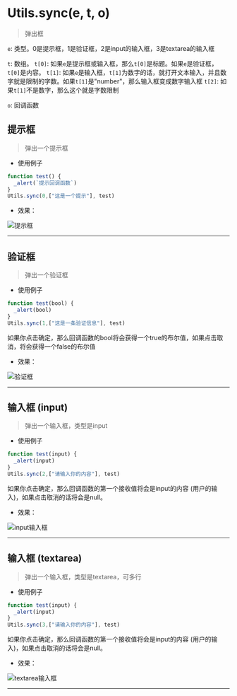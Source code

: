 # Utils.sync(e, t, o)

> 弹出框

```e```: 类型。0是提示框，1是验证框，2是input的输入框，3是textarea的输入框

```t```: 数组。
  ```t[0]```: 如果```e```是提示框或输入框，那么```t[0]```是标题。如果```e```是验证框，```t[0]```是内容。
  ```t[1]```: 如果```e```是输入框，```t[1]```为数字的话，就打开文本输入，并且数字就是限制的字数。如果```t[1]```是"number"，那么输入框变成数字输入框
  ```t[2]```: 如果```t[1]```不是数字，那么这个就是字数限制

```o```: 回调函数

## 提示框

> 弹出一个提示框

- 使用例子

```javascript
function test() {
  _alert(`提示回调函数`)
}
Utils.sync(0,["这是一个提示"], test)
```

- 效果：

![提示框](https://static.codemao.cn/i/24/4/17/16/0345-I2.png)

---

## 验证框

> 弹出一个验证框

- 使用例子

```javascript
function test(bool) {
  _alert(bool)
}
Utils.sync(1,["这是一条验证信息"], test)
```

如果你点击确定，那么回调函数的bool将会获得一个true的布尔值，如果点击取消，将会获得一个false的布尔值

- 效果：

![验证框](https://static.codemao.cn/i/24/4/17/16/1425-T0.png)

---

## 输入框 (input)

> 弹出一个输入框，类型是input

- 使用例子

```javascript
function test(input) {
  _alert(input)
}
Utils.sync(2,["请输入你的内容"], test)
```

如果你点击确定，那么回调函数的第一个接收值将会是input的内容 (用户的输入)，如果点击取消的话将会是null。

- 效果：

![input输入框](https://static.codemao.cn/i/24/4/17/16/2136-K7.png)

---

## 输入框 (textarea)

> 弹出一个输入框，类型是textarea，可多行

- 使用例子

```javascript
function test(input) {
  _alert(input)
}
Utils.sync(3,["请输入你的内容"], test)
```

如果你点击确定，那么回调函数的第一个接收值将会是input的内容 (用户的输入)，如果点击取消的话将会是null。

- 效果：

![textarea输入框](https://static.codemao.cn/i/24/4/17/16/2419-H7.png)

---